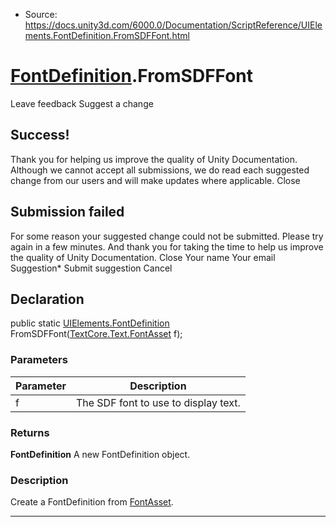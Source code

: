 * Source: https://docs.unity3d.com/6000.0/Documentation/ScriptReference/UIElements.FontDefinition.FromSDFFont.html

#  [FontDefinition](https://docs.unity3d.com/6000.0/Documentation/ScriptReference/UIElements.FontDefinition.html).FromSDFFont
Leave feedback
Suggest a change
## Success!
Thank you for helping us improve the quality of Unity Documentation. Although we cannot accept all submissions, we do read each suggested change from our users and will make updates where applicable.
Close
## Submission failed
For some reason your suggested change could not be submitted. Please <a>try again</a> in a few minutes. And thank you for taking the time to help us improve the quality of Unity Documentation.
Close
Your name Your email Suggestion* Submit suggestion
Cancel
## Declaration
public static [UIElements.FontDefinition](https://docs.unity3d.com/6000.0/Documentation/ScriptReference/UIElements.FontDefinition.html) FromSDFFont([TextCore.Text.FontAsset](https://docs.unity3d.com/6000.0/Documentation/ScriptReference/TextCore.Text.FontAsset.html) f); 
### Parameters
Parameter | Description  
---|---  
f | The SDF font to use to display text.  
### Returns
**FontDefinition** A new FontDefinition object. 
### Description
Create a FontDefinition from [FontAsset](https://docs.unity3d.com/6000.0/Documentation/ScriptReference/TextCore.Text.FontAsset.html). 
* * *
